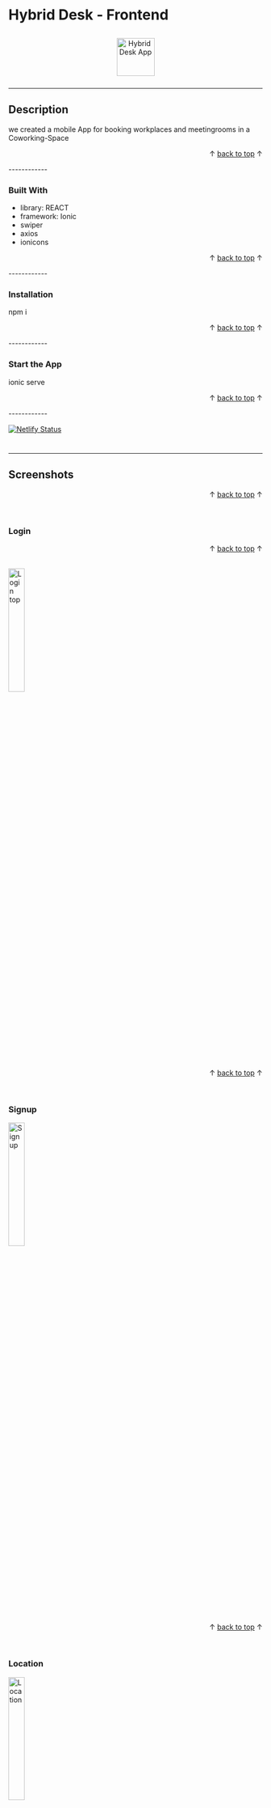 <div id="top"></div>

# Hybrid Desk - Frontend

<div align="center">  
<img style="margin: 10px" src="https://github.com/ChristianScholtysik/hybrid-desk/blob/master/src/components/img/HybridDesk_title.png" alt="Hybrid Desk App" height="75" />  
</div>  


------------

## Description
we created a mobile App for booking workplaces and meetingrooms in a Coworking-Space
<p align="right">&uarr; <a href="#top">back to top</a> &uarr;</p>
------------

### Built With
- library: REACT
- framework: Ionic
- swiper
- axios
- ionicons
<p align="right">&uarr; <a href="#top">back to top</a> &uarr;</p>
------------

### Installation
npm i 
<p align="right">&uarr; <a href="#top">back to top</a> &uarr;</p>
------------

### Start the App
ionic serve
<p align="right">&uarr; <a href="#top">back to top</a> &uarr;</p>
------------


[![Netlify Status](https://api.netlify.com/api/v1/badges/577789b0-985c-43ae-a4c1-810dea986112/deploy-status)](https://hybrid-desk.netlify.app/)
#
------------

## Screenshots

<p align="right">&uarr; <a href="#top">back to top</a> &uarr;</p>
<br>

### Login

<p align="right">&uarr; <a href="#top">back to top</a> &uarr;</p>
<br>

<img src="https://github.com/ChristianScholtysik/hybrid-desk/blob/master/src/components/img/HD_login.png" alt="Login top" title="Login top" width="25%"/>

<p align="right">&uarr; <a href="#top">back to top</a> &uarr;</p>
<br>

### Signup

<img src="https://github.com/ChristianScholtysik/hybrid-desk/blob/master/src/components/img/HD_signup.png" alt="Signup" title="Signup" width="25%"/>

<p align="right">&uarr; <a href="#top">back to top</a> &uarr;</p>
<br>

### Location

<img src="https://github.com/ChristianScholtysik/hybrid-desk/blob/master/src/components/img/HD_location.png" alt="Location" title="Location" width="25%"/>

<p align="right">&uarr; <a href="#top">back to top</a> &uarr;</p>
<br>

### Calendar

<img src="https://github.com/ChristianScholtysik/hybrid-desk/blob/master/src/components/img/HD_calendar.png" alt="Calendar" title="Calendar" width="25%"/>

<p align="right">&uarr; <a href="#top">back to top</a> &uarr;</p>
<br>

### Selection

<img src="https://github.com/ChristianScholtysik/hybrid-desk/blob/master/src/components/img/HD_desk.png" alt="Selection" title="Selection" width="25%"/>

<p align="right">&uarr; <a href="#top">back to top</a> &uarr;</p>
<br>

### Seats

<img src="https://github.com/ChristianScholtysik/hybrid-desk/blob/master/src/components/img/HD_seats.png" alt="Seats" title="Seats" width="25%"/>

<p align="right">&uarr; <a href="#top">back to top</a> &uarr;</p>
<br>

### Meetingroom

<img src="https://github.com/ChristianScholtysik/hybrid-desk/blob/master/src/components/img/HD_meetingroom.png" alt="Seats" title="Seats" width="25%"/>

<p align="right">&uarr; <a href="#top">back to top</a> &uarr;</p>
<br>

### BookingOverview

<img src="https://github.com/ChristianScholtysik/hybrid-desk/blob/master/src/components/img/HD_overview.png" alt="Overview" title="Overview" width="25%"/>

<p align="right">&uarr; <a href="#top">back to top</a> &uarr;</p>
<br>

### ProfilePage

<img src="https://github.com/ChristianScholtysik/hybrid-desk/blob/master/src/components/img/HD_profile.png" alt="Overview" title="Overview" width="25%"/>

<br>
<p align="right">&uarr; <a href="#top">back to top</a> &uarr;</p>

------------

### Features
- Login
- Signup
- Seat/MeetingroomPicker
- Profile with Possibility to change FirstName, LastName, Email
<p align="right">&uarr; <a href="#top">back to top</a> &uarr;</p>
------------

### Upcoming Features
- ProfileImage Upload
- Booking History
- Finishing DarkMode
- Floors
- LogOut (currently autologout after 1h)
- AdminPanel with Dashboard, Booking Overview, Occupancy Plan
- Email messaging system linked to your business calendar with autoreminder function
<p align="right">&uarr; <a href="#top">back to top</a> &uarr;</p>
------------

### Link
published on Netlify:

https://hybrid-desk.netlify.app/me
<p align="right">&uarr; <a href="#top">back to top</a> &uarr;</p>
------------

## Contributing
<!-- - [Report a bug]() -->
- Documentation for the [Backend](https://github.com/rubicode01/hybrid-desk-backend)
<p align="right">&uarr; <a href="#top">back to top</a> &uarr;</p>
------------

#### Authors

- https://github.com/rubicode01
- https://github.com/ChristianScholtysik
<p align="right">&uarr; <a href="#top">back to top</a> &uarr;</p>
<div id="end"></div>
